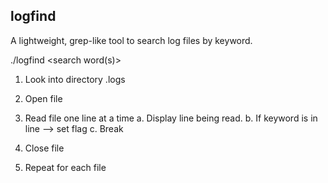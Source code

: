 ## logfind

A lightweight, grep-like tool to search log files by keyword.

./logfind <search word(s)>

1. Look into directory .logs

2. Open file

3. Read file one line at a time
	a. Display line being read.
	b. If keyword is in line --> set flag
	c. Break
	
4. Close file

5. Repeat for each file
